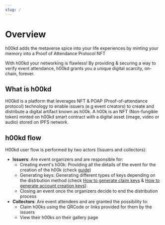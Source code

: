 ```yaml
---
slug: /
---
```


# Overview

h00kd adds the metaverse spice into your life experiences by minting your memory into a Proof of Attendance Protocol NFT

With h00kd your networking is flawless!
By providing & securing a way to verify event attendance, h00kd grants you a unique digital scarcity, on-chain, forever.

## What is h00kd

H00kd is a platform that leverages NFT & POAP (Proof-of-attendance protocol) technology to enable issuers (e.g event creators) to create and distribute a digital artifact known as h00k.
A h00k is an NFT (Non-fungible token) minted on h00kd smart contract with a digital asset (image, video or audio) stored on IPFS network.

## h00kd flow

H00kd user flow is performed by two actors (Issuers and collectors):

- **Issuers**: Are event organizers and are responsible for:
  - Creating event's h00k: Providing all the details of the event for the creation of the h00k (check [guide](./user-guide/how-to-create-event))
  - Generating keys: Generating different types of keys depending on the distrbution method (check [How to generate claim keys](./user-guide/how-to-generate-keys-claim) & [How to generate account creation keys](./user-guide/how-to-generate-keys-create)).
  - Closing an event once the organizers decide to end the distribution process
- **Collectors**: Are event attendees and are granted the possibility to:
  - Claim h00ks using the QRCode or links provided for them by the issuers
  - View their h00ks on their gallery page

